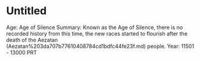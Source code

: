 # Untitled

Age: Age of Silence
Summary: Known as the Age of Silence, there is no recorded history from this time, the new races started to flourish after the death of the Aezatan (Aezatan%203da707b77610408784cd1bdfc44fe23f.md) people.
Year: 11501 - 13000 PRT